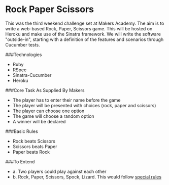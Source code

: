 Rock Paper Scissors
===================

This was the third weekend challenge set at Makers Academy.  The aim is to write a web-based Rock, Paper, Scissors game.  This will be hosted on Heroku and make use of the Sinatra framework.  We will write the software "outside-in", starting with a definition of the features and scenarios through Cucumber tests.

###Technologies
- Ruby
- RSpec
- Sinatra-Cucumber
- Heroku

###Core Task As Supplied By Makers
- The player has to enter their name before the game
- The player will be presented with choices (rock, paper and scissors)
- The player can choose one option
- The game will choose a random option
- A winner will be declared

###Basic Rules
- Rock beats Scissors
- Scissors beats Paper
- Paper beats Rock

###To Extend
- a. Two players could play against each other
- b. Rock, Paper, Scissors, Spock, Lizard.  This would follow [special rules](http://en.wikipedia.org/wiki/Rock-paper-scissors-lizard-Spock )


